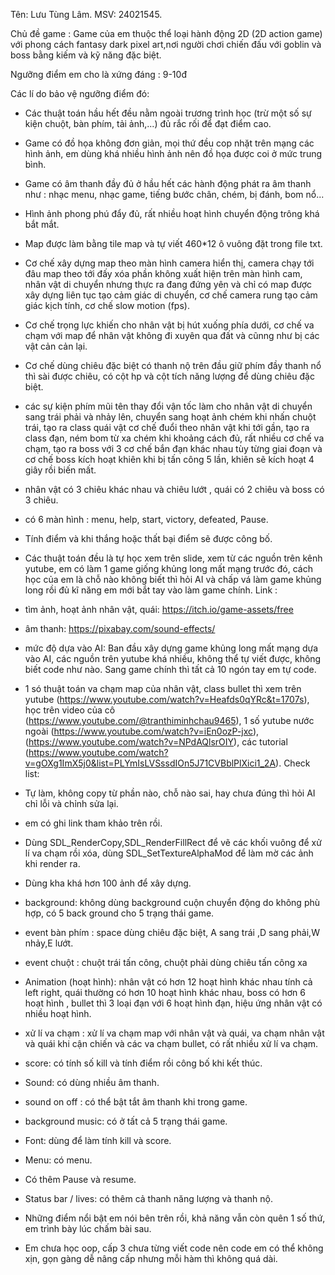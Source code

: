 Tên: Lưu Tùng Lâm. 
MSV: 24021545.

Chủ đề game : Game của em thuộc thể loại hành động 2D (2D action game) với phong cách fantasy dark pixel art,nơi người chơi chiến đấu với goblin và boss bằng kiếm và kỹ năng đặc biệt.


Ngưỡng điểm em cho là xứng đáng : 9-10đ


Các lí do bảo vệ ngưỡng điểm đó:

+ Các thuật toán hầu hết đều nằm ngoài trương trình học (trừ một số sự kiện chuột, bàn phím, tải ảnh,...) đủ rắc rối để đạt điểm cao.

+ Game có đồ họa không đơn giản, mọi thứ đều cop nhặt trên mạng các hình ảnh, em dùng khá nhiều hình ảnh nên đồ họa được coi ở mức trung bình.

+ Game có âm thanh đầy đủ ở hầu hết các hành động phát ra âm thanh như : nhạc menu, nhạc game, tiếng bước chân, chém, bị đánh, bom nổ...

+ Hình ảnh phong phú đẩy đủ, rất nhiều hoạt hình chuyển động trông khá bắt mắt.

+ Map được làm bằng tile map và tự viết 460*12 ô vuông đặt trong file txt.

+ Cơ chế xây dựng map theo màn hình camera hiển thị, camera chạy tới đâu map theo tới đấy xóa phần không xuất hiện trên màn hình cam, nhân vật di chuyển nhưng thực ra đang đứng yên và chỉ có map được xây dựng liên tục tạo cảm giác di chuyển, cơ chế camera rung tạo cảm giác kịch tính, cơ chế slow motion (fps).

+ Cơ chế trọng lực khiến cho nhân vật bị hút xuống phía dưới, cơ chế va chạm với map để nhân vật không đi xuyên qua đất và cũnng như bị các vật cản cản lại.

+ Cơ chế dùng chiêu đặc biệt có thanh nộ trên đầu giữ phím đầy thanh nổ thì sài được chiêu, có cột hp và cột tích năng lượng để dùng chiêu đặc biệt.  

+  các sự kiện phím mũi tên thay đổi vận tốc làm cho nhân vật di chuyển sang trái phải và nhảy lên, chuyển sang hoạt ảnh chém khi nhấn chuột trái, tạo ra class quái vật cơ chế đuổi theo nhân vật khi tới gần, tạo ra class đạn, ném bom từ xa
chém khi khoảng cách đủ, rất nhiều cơ chế va chạm, tạo ra boss với 3 cơ chế bắn đạn khác nhau tùy từng giai đoạn và cơ chế boss kích hoạt khiên khi bị tấn công 5 lần, khiên sẽ kích hoạt 4 giây rồi biến mất.

+ nhân vật có 3 chiêu khác nhau và chiêu lướt , quái có 2 chiêu và boss có 3 chiêu.

+ có 6 màn hình : menu, help, start, victory, defeated, Pause.

+ Tính điểm và khi thắng hoặc thất bại điểm sẽ được công bố.

+ Các thuật toán đều là tự học xem trên slide, xem từ các nguồn trên kênh yutube, em có làm 1 game giống khủng long mất mạng trước đó, cách học của em là chỗ nào không biết thì hỏi AI và chấp vá làm game khủng long rồi đủ kĩ năng em mới bắt tay vào làm game chính.
 Link :
+ tìm ảnh, hoạt ảnh nhân vật, quái: https://itch.io/game-assets/free
+ âm thanh: https://pixabay.com/sound-effects/
+ mức độ dựa vào AI: Ban đầu xây dựng game khủng long mất mạng dựa vào AI, các nguồn trên yutube khá nhiều, không thể tự viết được, không biết code như nào. Sang game chính thì tất cả 10 ngón tay em tự code.
+ 1 só thuật toán va chạm map của nhân vật, class bullet thì xem trên yutube (https://www.youtube.com/watch?v=Heafds0qYRc&t=1707s), học trên video của cô (https://www.youtube.com/@tranthiminhchau9465), 1 số yutube nước ngoài (https://www.youtube.com/watch?v=iEn0ozP-jxc), (https://www.youtube.com/watch?v=NPdAQlsrOIY), các tutorial (https://www.youtube.com/watch?v=gOXg1ImX5j0&list=PLYmIsLVSssdIOn5J71CVBblPlXici1_2A).
Check list:
+  Tự làm, không copy từ phần nào, chỗ nào sai, hay chưa đúng thì hỏi AI chỉ lỗi và chỉnh sửa lại.
+  em có ghi link tham khảo trên rồi.
+  Dùng SDL_RenderCopy,SDL_RenderFillRect để vẽ các khối vuông để xử lí va chạm rồi xóa, dùng SDL_SetTextureAlphaMod để làm mờ các ảnh khi render ra.
+  Dùng kha khá hơn 100 ảnh để xây dựng.
+  background: không dùng background cuộn chuyển động do không phù hợp, có 5 back ground cho 5 trạng thái game.
+  event bàn phím : space dùng chiêu đặc biệt, A sang trái ,D sang phải,W nhảy,E lướt.
+  event chuột :  chuột trái tấn công, chuột phải dùng chiêu tấn công xa
+  Animation (hoạt hình): nhân vật có hơn 12 hoạt hình khác nhau tính cả left right, quái thường có hơn 10 hoạt hình khác nhau, boss có hơn 6 hoạt hình , bullet thì 3 loại đạn với 6 hoạt hình đạn, hiệu ứng nhân vật có nhiều hoạt hình.
+  xử lí va chạm : xử lí va chạm map với nhân vật và quái, va chạm nhân vật và quái khi cận chiến và các va chạm bullet, có rất nhiều xử lí va chạm.
+  score: có tính số kill và tính điểm rồi công bố khi kết thúc.
+  Sound: có dùng nhiều âm thanh.
+  sound on off : có thể bật tắt âm thanh khi trong game.
+  background music: có ở tất cả 5 trạng thái game.
+  Font: dùng để làm tính kill và score.
+  Menu: có menu.
+  Có thêm Pause và resume.
+  Status bar / lives: có thêm cả thanh năng lượng và thanh nộ.
+  Những điểm nổi bật em nói bên trên rồi, khả năng vẫn còn quên 1 số thứ, em trình bày lúc chấm bài sau.
+  Em chưa học oop, cấp 3 chưa từng viết code nên code em có thể không xịn, gọn gàng dễ nâng cấp nhưng mỗi hàm thì không quá dài.
